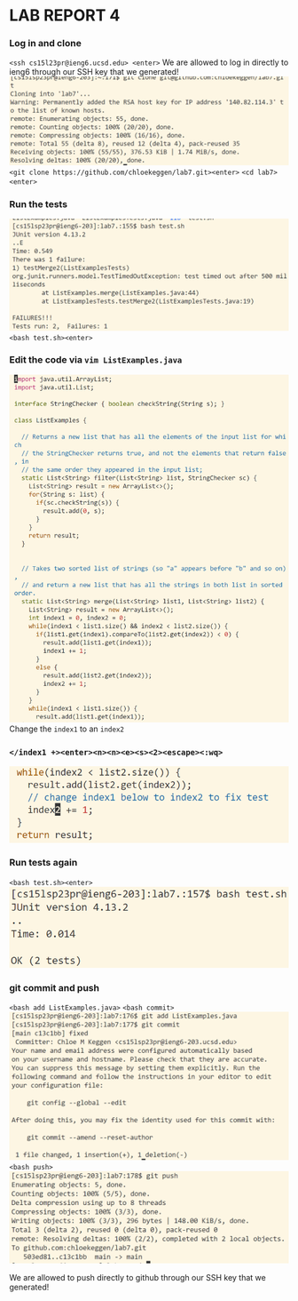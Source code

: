 # LAB REPORT 4

### Log in and clone

`<ssh cs15l23pr@ieng6.ucsd.edu> <enter>`
We are allowed to log in directly to ieng6 through our SSH key that we generated!
![Image](gitclone1.PNG)
`<git clone https://github.com/chloekeggen/lab7.git><enter>`
`<cd lab7><enter>`

### Run the tests

![Image](runtest.PNG)
`<bash test.sh><enter>`


### Edit the code via `vim ListExamples.java`
![Image](vim.PNG)
Change the `index1` to an `index2`

### `</index1 +><enter><n><n><e><s><2><escape><:wq>`

![Image](fixed.PNG)

### Run tests again

`<bash test.sh><enter>`
![Image](testsok.PNG)

### git commit and push

`<bash add ListExamples.java>`
`<bash commit>` 
![Image](addcommit.PNG)
`<bash push>` 
![Image](gitpush.PNG)

We are allowed to push directly to github through our SSH key that we generated! 
